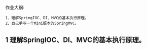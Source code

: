 作业大纲:

```
1、理解SpringIOC、DI、MVC的基本执行原理。
2、自己手写一个Mini版本的SpringMVC。
```

## 1 理解SpringIOC、DI、MVC的基本执行原理。



